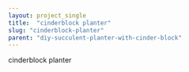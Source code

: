```yaml
---
layout: project_single
title:  "cinderblock planter"
slug: "cinderblock-planter"
parent: "diy-succulent-planter-with-cinder-block"
---
```

cinderblock planter